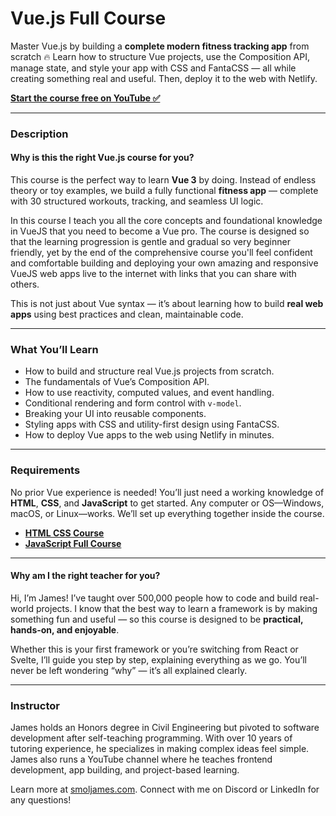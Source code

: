 # Vue.js Full Course

Master Vue.js by building a **complete modern fitness tracking app** from scratch 🔥 Learn how to structure Vue projects, use the Composition API, manage state, and style your app with CSS and FantaCSS — all while creating something real and useful. Then, deploy it to the web with Netlify.

[**Start the course free on YouTube ✅**](https://youtu.be/JAgeFLJYrUY)

---

### **Description**

#### **Why is this the right Vue.js course for you?**

This course is the perfect way to learn **Vue 3** by doing. Instead of endless theory or toy examples, we build a fully functional **fitness app** — complete with 30 structured workouts, tracking, and seamless UI logic.

In this course I teach you all the core concepts and foundational knowledge in VueJS that you need to become a Vue pro. The course is designed so that the learning progression is gentle and gradual so very beginner friendly, yet by the end of the comprehensive course you'll feel confident and comfortable building and deploying your own amazing and responsive VueJS web apps live to the internet with links that you can share with others.

This is not just about Vue syntax — it’s about learning how to build **real web apps** using best practices and clean, maintainable code.

---

### **What You’ll Learn**

* How to build and structure real Vue.js projects from scratch.
* The fundamentals of Vue’s Composition API.
* How to use reactivity, computed values, and event handling.
* Conditional rendering and form control with `v-model`.
* Breaking your UI into reusable components.
* Styling apps with CSS and utility-first design using FantaCSS.
* How to deploy Vue apps to the web using Netlify in minutes.

---

### **Requirements**

No prior Vue experience is needed! You’ll just need a working knowledge of **HTML**, **CSS**, and **JavaScript** to get started.
Any computer or OS—Windows, macOS, or Linux—works. We’ll set up everything together inside the course.

* [**HTML CSS Course**](https://www.youtube.com/watch?v=70T2GMDKl6M)  
* [**JavaScript Full Course**](https://www.udemy.com/course/the-complete-javascript-course-zero-to-hero/?referralCode=F6229ABBDBD16EB43FA4)

---

#### **Why am I the right teacher for you?**

Hi, I’m James! I’ve taught over 500,000 people how to code and build real-world projects. I know that the best way to learn a framework is by making something fun and useful — so this course is designed to be **practical, hands-on, and enjoyable**.

Whether this is your first framework or you’re switching from React or Svelte, I’ll guide you step by step, explaining everything as we go. You’ll never be left wondering “why” — it’s all explained clearly.

---

### **Instructor**

James holds an Honors degree in Civil Engineering but pivoted to software development after self-teaching programming. With over 10 years of tutoring experience, he specializes in making complex ideas feel simple. James also runs a YouTube channel where he teaches frontend development, app building, and project-based learning.

Learn more at [smoljames.com](https://www.smoljames.com). Connect with me on Discord or LinkedIn for any questions!

